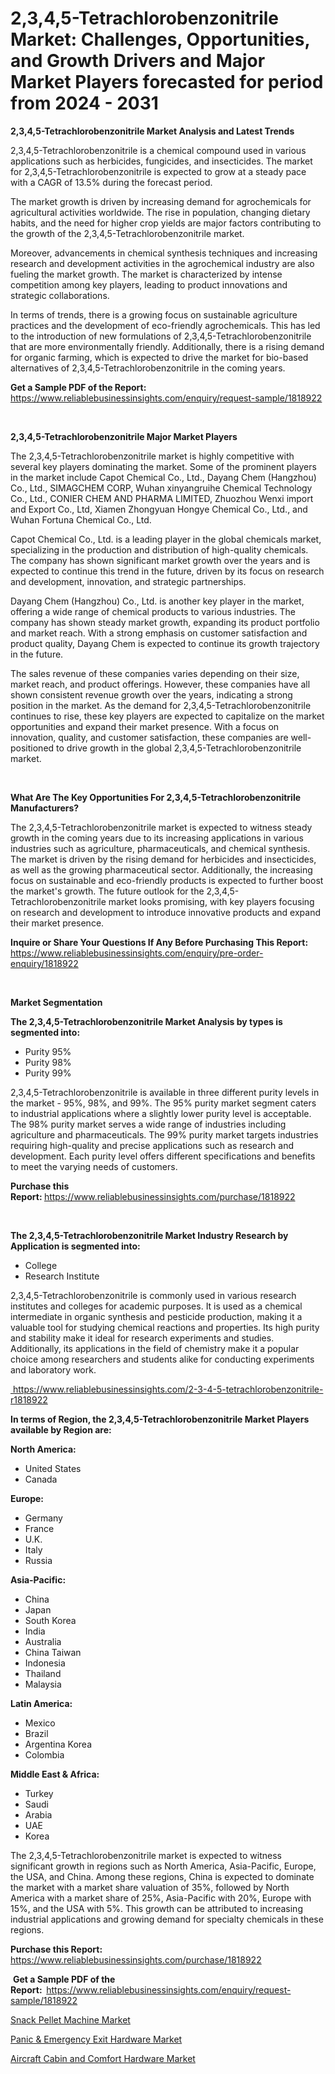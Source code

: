 <p><h1>2,3,4,5-Tetrachlorobenzonitrile Market: Challenges, Opportunities, and Growth Drivers and Major Market Players forecasted for period from 2024 - 2031</h1></p><p><strong>2,3,4,5-Tetrachlorobenzonitrile Market Analysis and Latest Trends</strong></p>
<p><p>2,3,4,5-Tetrachlorobenzonitrile is a chemical compound used in various applications such as herbicides, fungicides, and insecticides. The market for 2,3,4,5-Tetrachlorobenzonitrile is expected to grow at a steady pace with a CAGR of 13.5% during the forecast period. </p><p>The market growth is driven by increasing demand for agrochemicals for agricultural activities worldwide. The rise in population, changing dietary habits, and the need for higher crop yields are major factors contributing to the growth of the 2,3,4,5-Tetrachlorobenzonitrile market.</p><p>Moreover, advancements in chemical synthesis techniques and increasing research and development activities in the agrochemical industry are also fueling the market growth. The market is characterized by intense competition among key players, leading to product innovations and strategic collaborations.</p><p>In terms of trends, there is a growing focus on sustainable agriculture practices and the development of eco-friendly agrochemicals. This has led to the introduction of new formulations of 2,3,4,5-Tetrachlorobenzonitrile that are more environmentally friendly. Additionally, there is a rising demand for organic farming, which is expected to drive the market for bio-based alternatives of 2,3,4,5-Tetrachlorobenzonitrile in the coming years.</p></p>
<p><strong>Get a Sample PDF of the Report:&nbsp;</strong> <a href="https://www.reliablebusinessinsights.com/enquiry/request-sample/1818922">https://www.reliablebusinessinsights.com/enquiry/request-sample/1818922</a></p>
<p>&nbsp;</p>
<p><strong>2,3,4,5-Tetrachlorobenzonitrile Major Market Players</strong></p>
<p><p>The 2,3,4,5-Tetrachlorobenzonitrile market is highly competitive with several key players dominating the market. Some of the prominent players in the market include Capot Chemical Co., Ltd., Dayang Chem (Hangzhou) Co., Ltd., SIMAGCHEM CORP, Wuhan xinyangruihe Chemical Technology Co., Ltd., CONIER CHEM AND PHARMA LIMITED, Zhuozhou Wenxi import and Export Co., Ltd, Xiamen Zhongyuan Hongye Chemical Co., Ltd., and Wuhan Fortuna Chemical Co., Ltd.</p><p>Capot Chemical Co., Ltd. is a leading player in the global chemicals market, specializing in the production and distribution of high-quality chemicals. The company has shown significant market growth over the years and is expected to continue this trend in the future, driven by its focus on research and development, innovation, and strategic partnerships.</p><p>Dayang Chem (Hangzhou) Co., Ltd. is another key player in the market, offering a wide range of chemical products to various industries. The company has shown steady market growth, expanding its product portfolio and market reach. With a strong emphasis on customer satisfaction and product quality, Dayang Chem is expected to continue its growth trajectory in the future.</p><p>The sales revenue of these companies varies depending on their size, market reach, and product offerings. However, these companies have all shown consistent revenue growth over the years, indicating a strong position in the market. As the demand for 2,3,4,5-Tetrachlorobenzonitrile continues to rise, these key players are expected to capitalize on the market opportunities and expand their market presence. With a focus on innovation, quality, and customer satisfaction, these companies are well-positioned to drive growth in the global 2,3,4,5-Tetrachlorobenzonitrile market.</p></p>
<p>&nbsp;</p>
<p><strong>What Are The Key Opportunities For 2,3,4,5-Tetrachlorobenzonitrile Manufacturers?</strong></p>
<p><p>The 2,3,4,5-Tetrachlorobenzonitrile market is expected to witness steady growth in the coming years due to its increasing applications in various industries such as agriculture, pharmaceuticals, and chemical synthesis. The market is driven by the rising demand for herbicides and insecticides, as well as the growing pharmaceutical sector. Additionally, the increasing focus on sustainable and eco-friendly products is expected to further boost the market's growth. The future outlook for the 2,3,4,5-Tetrachlorobenzonitrile market looks promising, with key players focusing on research and development to introduce innovative products and expand their market presence.</p></p>
<p><strong>Inquire or Share Your Questions If Any Before Purchasing This Report:</strong> <a href="https://www.reliablebusinessinsights.com/enquiry/pre-order-enquiry/1818922">https://www.reliablebusinessinsights.com/enquiry/pre-order-enquiry/1818922</a></p>
<p>&nbsp;</p>
<p><strong>Market Segmentation</strong></p>
<p><strong>The 2,3,4,5-Tetrachlorobenzonitrile Market Analysis by types is segmented into:</strong></p>
<p><ul><li>Purity 95%</li><li>Purity 98%</li><li>Purity 99%</li></ul></p>
<p><p>2,3,4,5-Tetrachlorobenzonitrile is available in three different purity levels in the market - 95%, 98%, and 99%. The 95% purity market segment caters to industrial applications where a slightly lower purity level is acceptable. The 98% purity market serves a wide range of industries including agriculture and pharmaceuticals. The 99% purity market targets industries requiring high-quality and precise applications such as research and development. Each purity level offers different specifications and benefits to meet the varying needs of customers.</p></p>
<p><strong>Purchase this Report:&nbsp;</strong><a href="https://www.reliablebusinessinsights.com/purchase/1818922">https://www.reliablebusinessinsights.com/purchase/1818922</a></p>
<p>&nbsp;</p>
<p><strong>The 2,3,4,5-Tetrachlorobenzonitrile Market Industry Research by Application is segmented into:</strong></p>
<p><ul><li>College</li><li>Research Institute</li></ul></p>
<p><p>2,3,4,5-Tetrachlorobenzonitrile is commonly used in various research institutes and colleges for academic purposes. It is used as a chemical intermediate in organic synthesis and pesticide production, making it a valuable tool for studying chemical reactions and properties. Its high purity and stability make it ideal for research experiments and studies. Additionally, its applications in the field of chemistry make it a popular choice among researchers and students alike for conducting experiments and laboratory work.</p></p>
<p><a href="https://www.reliablebusinessinsights.com/2-3-4-5-tetrachlorobenzonitrile-r1818922">&nbsp;https://www.reliablebusinessinsights.com/2-3-4-5-tetrachlorobenzonitrile-r1818922</a></p>
<p><strong>In terms of Region, the 2,3,4,5-Tetrachlorobenzonitrile Market Players available by Region are:</strong></p>
<p>
    <p> <strong> North America: </strong>
        <ul>
            <li>United States</li>
            <li>Canada</li>
        </ul>
        </p> 
    <p> <strong> Europe: </strong>
        <ul>
            <li>Germany</li>
            <li>France</li>
            <li>U.K.</li>
            <li>Italy</li>
            <li>Russia</li>
        </ul>
        </p> 
    <p> <strong> Asia-Pacific: </strong>
        <ul>
            <li>China</li>
            <li>Japan</li>
            <li>South Korea</li>
            <li>India</li>
            <li>Australia</li>
            <li>China Taiwan</li>
            <li>Indonesia</li>
            <li>Thailand</li>
            <li>Malaysia</li>
        </ul>
        </p> 
    <p> <strong> Latin America: </strong>
        <ul>
            <li>Mexico</li>
            <li>Brazil</li>
            <li>Argentina Korea</li>
            <li>Colombia</li>
        </ul>
        </p> 
    <p> <strong> Middle East & Africa: </strong>
        <ul>
            <li>Turkey</li>
            <li>Saudi</li>
            <li>Arabia</li>
            <li>UAE</li>
            <li>Korea</li>
        </ul>
    </p>
    </p>
<p><p>The 2,3,4,5-Tetrachlorobenzonitrile market is expected to witness significant growth in regions such as North America, Asia-Pacific, Europe, the USA, and China. Among these regions, China is expected to dominate the market with a market share valuation of 35%, followed by North America with a market share of 25%, Asia-Pacific with 20%, Europe with 15%, and the USA with 5%. This growth can be attributed to increasing industrial applications and growing demand for specialty chemicals in these regions.</p></p>
<p><strong>Purchase this Report: </strong><a href="https://www.reliablebusinessinsights.com/purchase/1818922">https://www.reliablebusinessinsights.com/purchase/1818922</a></p>
<p>&nbsp;<strong>Get a Sample PDF of the Report:&nbsp;&nbsp;</strong><a href="https://www.reliablebusinessinsights.com/enquiry/request-sample/1818922">https://www.reliablebusinessinsights.com/enquiry/request-sample/1818922</a></p>
<p><strong></strong></p>
<p><p><a href="https://www.linkedin.com/pulse/snack-pellet-machine-market-size-growth-trends-statistics-f8nie?trackingId=y6fXzKLQwTwwdviB5Q4%2FNg%3D%3D">Snack Pellet Machine Market</a></p><p><a href="https://github.com/luckyshygirl/Market-Research-Report-List-5/blob/main/panic-emergency-exit-hardware-market.md">Panic & Emergency Exit Hardware Market</a></p><p><a href="https://github.com/markusgodoy/Market-Research-Report-List-4/blob/main/aircraft-cabin-and-comfort-hardware-market.md">Aircraft Cabin and Comfort Hardware Market</a></p></p>